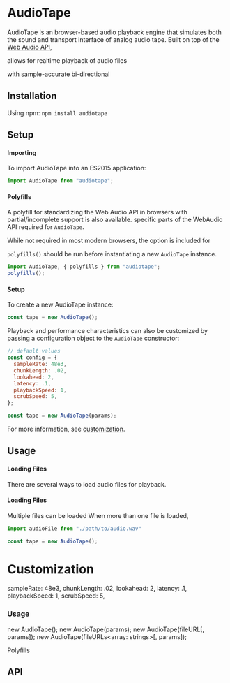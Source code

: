 # AudioTape

AudioTape is an browser-based audio playback engine that simulates both the sound and transport interface of analog audio tape. Built on top of the [Web Audio API](https://developer.mozilla.org/en-US/docs/Web/API/Web_Audio_API), 

allows for realtime playback of audio files 

with sample-accurate 
bi-directional 

## Installation
Using npm: 
`npm install audiotape`

## Setup

#### Importing
To import AudioTape into an ES2015 application:

```js
import AudioTape from "audiotape";
```

#### Polyfills
A polyfill for standardizing the Web Audio API in browsers with partial/incomplete support is also available. 
specific parts of the WebAudio API required for `AudioTape`. 

While not required in most modern browsers, the option is included for 

 `polyfills()` should be run before instantiating a new `AudioTape` instance.

```js
import AudioTape, { polyfills } from "audiotape";
polyfills();
```

#### Setup
To create a new AudioTape instance:

```js
const tape = new AudioTape();
```

Playback and performance characteristics can also be customized by passing a configuration object to the `AudioTape` constructor:

```js
// default values
const config = {
  sampleRate: 48e3,
  chunkLength: .02,
  lookahead: 2,
  latency: .1,
  playbackSpeed: 1,
  scrubSpeed: 5,
};

const tape = new AudioTape(params);
```
For more information, see [customization](#Customization).

## Usage
#### Loading Files
There are several ways to load audio files for playback. 



#### Loading Files
Multiple files can be loaded
When more than one file is loaded, 

```js
import audioFile from "./path/to/audio.wav"

const tape = new AudioTape();
```


# Customization
  sampleRate: 48e3,
  chunkLength: .02,
  lookahead: 2,
  latency: .1,
  playbackSpeed: 1,
  scrubSpeed: 5,

### Usage

new AudioTape();
new AudioTape(params<object>);
new AudioTape(fileURL<string>[, params<object>]);
new AudioTape(fileURLs<array: strings>[, params<object>]);



Polyfills

## API
